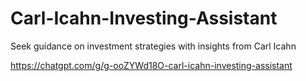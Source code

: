 # Carl-Icahn-Investing-Assistant
Seek guidance on investment strategies with insights from Carl Icahn


https://chatgpt.com/g/g-ooZYWd18O-carl-icahn-investing-assistant
